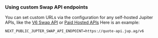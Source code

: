 ### Using custom Swap API endpoints

You can set custom URLs via the configuration for any self-hosted Jupiter APIs, like the [V6 Swap API](https://station.jup.ag/docs/apis/self-hosted) or [Paid Hosted APIs](https://station.jup.ag/docs/apis/self-hosted#paid-hosted-apis) Here is an example:

```
NEXT_PUBLIC_JUPTER_SWAP_API_ENDPOINT=https://quote-api.jup.ag/v6
```
